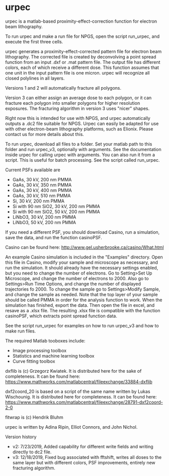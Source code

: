 # urpec
urpec is a matlab-based proximity-effect-correction function for electron beam lithography.

To run urpec and make a run file for NPGS, open the script run_urpec, and execute the first three cells.

urpec generates a proximity-effect-corrected pattern file for electron beam lithography. The corrected file is created by deconvolving a point spread function from an input .dxf or .mat pattern file. The output file has different colors, each of which receive a different dose. This function assumes that one unit in the input pattern file is one micron. urpec will recognize all closed polylines in all layers. 

Versions 1 and 2 will automatically fracture all polygons. 

Version 3 can either assign an average dose to each polygon, or it can fracture each polygon into smaller polygons for higher resolution exposures. The fracturing algorithm in version 3 uses "nicer" shapes.

Right now this is intended for use with NPGS, and urpec automatically outputs a .dc2 file suitable for NPGS. Urpec can easily be adapted for use with other electron-beam lithography platforms, such as Elionix. Please contact us for more details about this.

To run urpec, download all files to a folder. Set your matlab path to this folder and run urpec_v3, optionally with arguments. See the documentation inside urpec for calling urpec with arguments. You can also run it from a script. This is useful for batch processing. See the script called run_urpec.

Current PSFs available are 
- GaAs, 30 kV, 200 nm PMMA
- GaAs, 30 kV, 350 nm PMMA
- GaAs, 30 kV, 400 nm PMMA
- GaAs, 30 kV, 510 nm PMMA
- Si, 30 kV, 200 nm PMMA
- Si with 90 nm SiO2, 30 kV, 200 nm PMMA
- Si with 90 nm SiO2, 50 kV, 200 nm PMMA
- LiNbO3, 30 kV, 200 nm PMMA
- LiNbO3, 50 kV, 200 nm PMMA

If you need a different PSF, you should download Casino, run a simulation, save the data, and run the function casinoPSF.

Casino can be found here:
http://www.gel.usherbrooke.ca/casino/What.html

An example Casino simulation is included in the "Examples" directory. Open this file in Casino, modify your sample and microscope as necessary, and run the simulation. It should already have the necessary settings enabled, but you need to change the number of electrons. Go to Setting>Set Up Microscope, and change the number of electrons to 2000. Also go to Settings>Run Time Options, and change the number of displayed trajectories fo 2000. To change the sample go to Settings>Modify Sample, and change the sample as needed. Note that the top layer of your sample should be called PMMA in order for the analysis function to work. When the simulation has finished, export the data. Then open the file in excel, and resave as a .xlsx file. The resulting .xlsx file is compatible with the function casinoPSF, which extracts point spread function data.

See the script run_urpec for examples on how to run urpec_v3 and how to make run files.

The required Matlab tooboxes include:
- Image processing toolbox
- Statistics and machine learning toolbox
- Curve fitting toolbox

dxflib is (c) Grzegorz Kwiatek. 
It is distributed here for the sake of completeness. It can be found here:
https://www.mathworks.com/matlabcentral/fileexchange/33884-dxflib

dxf2coord_20 is based on a script of the same name written by Lukas Wischounig. 
It is distributed here for completeness. It can be found here:   
https://www.mathworks.com/matlabcentral/fileexchange/28791-dxf2coord-2-0

fitwrap is (c) Hendrik Bluhm

urpec is written by Adina Ripin, Elliot Connors, and John Nichol.

Version history

- v2: 7/23/2019, Added capability for different write fields and writing directly to dc2 file.
- v3: 12/18/2019, Fixed bug associated with fftshift, writes all doses to the same layer but with different colors, PSF improvements, entirely new fracturing algorithm.







